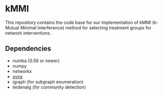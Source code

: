 # kMMI
This repository contains the code base for our implementation of kMMI (k-Mutual Minimal Interference) method for selecting treatment groups for network interventions.

## Dependencies
* numba (0.56 or newer)
* numpy
* networkx
* [ovns](https://github.com/decitizen/OVNS)
* igraph (for subgraph enumeration)
* leidenalg (for community detection)
